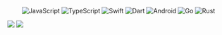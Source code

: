 <div align="center"><a name="readme-top"></a>

![JavaScript](https://img.shields.io/badge/-JavaScript-F7DF1E?style=flat-square&logo=JavaScript&logoColor=white)
![TypeScript](https://img.shields.io/badge/-TypeScript-3776AB?style=flat-square&logo=TypeScript&logoColor=white)
![Swift](https://img.shields.io/badge/-Swift-F05137?style=flat-square&logo=Swift&logoColor=white)
![Dart](https://img.shields.io/badge/-Dart-00579B?style=flat-square&logo=Dart&logoColor=white)
![Android](https://img.shields.io/badge/-Android-4FAF54?style=flat-square&logo=Android&logoColor=white)
![Go](https://img.shields.io/badge/-Go-027D9C?style=flat-square&logo=Go&logoColor=white)
![Rust](https://img.shields.io/badge/-Rust-F74B01?style=flat-square&logo=Rust&logoColor=white)

<div align="left"><a name="readme-top"></a>

![](https://github-readme-stats.vercel.app/api?username=chen-viky&include_all_commits=true&count_private-true&line_height=30&show_icons=true&hide_border=true&bg_color=192133&title_color=efb752&icon_color=efb752&text_color=70bed9&layout=compact)
![](https://github-readme-stats.vercel.app/api/top-langs/?username=chen-viky&show_icons=true&hide_border=true&bg_color=192133&title_color=efb752&icon_color=efb752&text_color=70bed9&layout=compact)

<!-- <p align="left">I‘m Viky. A programme developer and love science.
<br/>
I hope to focus and stay more focused on programming in the time to come.<br/>
🌈 To become a full stack developer for health professionals.
</p> -->
